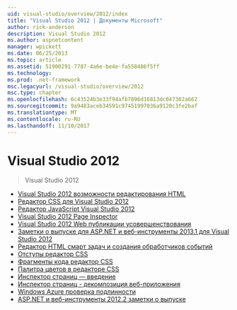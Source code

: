 ```yaml
---
uid: visual-studio/overview/2012/index
title: "Visual Studio 2012 | Документы Microsoft"
author: rick-anderson
description: Visual Studio 2012
ms.author: aspnetcontent
manager: wpickett
ms.date: 06/25/2013
ms.topic: article
ms.assetid: 51900291-7787-4a6e-be4e-fa558486f5ff
ms.technology: 
ms.prod: .net-framework
msc.legacyurl: /visual-studio/overview/2012
msc.type: chapter
ms.openlocfilehash: 6c43524b3e33f94afb7896d16813dc047302a662
ms.sourcegitcommit: 9a9483aceb34591c97451997036a9120c3fe2baf
ms.translationtype: MT
ms.contentlocale: ru-RU
ms.lasthandoff: 11/10/2017
---
```

<a name="visual-studio-2012"></a>Visual Studio 2012
====================
> Visual Studio 2012


- [Visual Studio 2012 возможности редактирования HTML](visual-studio-2012-html-editing-features.md)
- [Редактор CSS для Visual Studio 2012](visual-studio-2012-css-editor.md)
- [Редактор JavaScript Visual Studio 2012](visual-studio-2012-javascript-editor.md)
- [Visual Studio 2012 Page Inspector](visual-studio-2012-page-inspector.md)
- [Visual Studio 2012 Web публикации усовершенствования](visual-studio-2012-web-publishing-improvements.md)
- [Заметки о выпуске для ASP.NET и веб-инструменты 2013.1 для Visual Studio 2012](aspnet-and-web-tools-20131-for-visual-studio-2012.md)
- [Редактор HTML смарт задач и создания обработчиков событий](visual-studio-vnext-videos-html-editor-smart-tasks-and-event-handler-generation.md)
- [Отступы редактор CSS](visual-studio-vnext-videos-css-editor-hierarchical-indentation.md)
- [Фрагменты кода редактор CSS](visual-studio-vnext-videos-css-editor-snippets.md)
- [Палитра цветов в редакторе CSS](visual-studio-vnext-videos-css-editor-color-picker.md)
- [Инспектор страниц — введение](visual-studio-vnext-videos-page-inspector-introduction.md)
- [Инспектор страниц - декомпозиция веб-приложения](visual-studio-vnext-videos-page-inspector-decomposing-your-web-application.md)
- [Windows Azure проверка подлинности](windows-azure-authentication.md)
- [ASP.NET и веб-инструменты 2012.2 заметки о выпуске](aspnet-and-web-tools-20122-release-notes-rtw.md)
